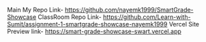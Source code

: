 Main My Repo Link- https://github.com/nayemk1999/SmartGrade-Showcase
ClassRoom Repo Link- https://github.com/Learn-with-Sumit/assignment-1-smartgrade-showcase-nayemk1999
Vercel Site Preview link- https://smart-grade-showcase-swart.vercel.app

